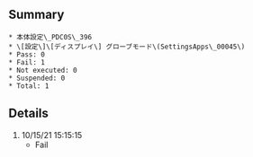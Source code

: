 ## Summary
	* 本体設定\_PDC0S\_396
	* \[設定\]\[ディスプレイ\] グローブモード\(SettingsApps\_00045\)
	* Pass: 0
	* Fail: 1
	* Not executed: 0
	* Suspended: 0
	* Total: 1
## Details
1. 10/15/21 15:15:15
	* Fail
